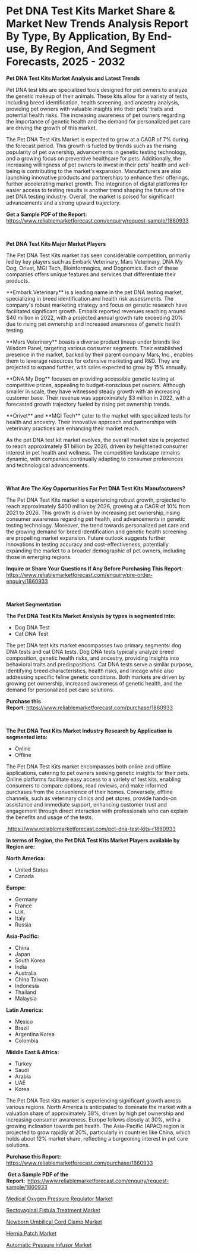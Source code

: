 <p><h1>Pet DNA Test Kits Market Share & Market New Trends Analysis Report By Type, By Application, By End-use, By Region, And Segment Forecasts, 2025 - 2032</h1></p><p><strong>Pet DNA Test Kits Market Analysis and Latest Trends</strong></p>
<p><p>Pet DNA test kits are specialized tools designed for pet owners to analyze the genetic makeup of their animals. These kits allow for a variety of tests, including breed identification, health screening, and ancestry analysis, providing pet owners with valuable insights into their pets' traits and potential health risks. The increasing awareness of pet owners regarding the importance of genetic health and the demand for personalized pet care are driving the growth of this market.</p><p>The Pet DNA Test Kits Market is expected to grow at a CAGR of 7% during the forecast period. This growth is fueled by trends such as the rising popularity of pet ownership, advancements in genetic testing technology, and a growing focus on preventive healthcare for pets. Additionally, the increasing willingness of pet owners to invest in their pets' health and well-being is contributing to the market's expansion. Manufacturers are also launching innovative products and partnerships to enhance their offerings, further accelerating market growth. The integration of digital platforms for easier access to testing results is another trend shaping the future of the pet DNA testing industry. Overall, the market is poised for significant advancements and a strong upward trajectory.</p></p>
<p><strong>Get a Sample PDF of the Report:&nbsp;</strong> <a href="https://www.reliablemarketforecast.com/enquiry/request-sample/1860933?utm_campaign=2038&utm_medium=2&utm_source=Github&utm_content=ia&utm_term=04032025&utm_id=pet-dna-test-kits">https://www.reliablemarketforecast.com/enquiry/request-sample/1860933</a></p>
<p>&nbsp;</p>
<p><strong>Pet DNA Test Kits Major Market Players</strong></p>
<p><p>The Pet DNA Test Kits market has seen considerable competition, primarily led by key players such as Embark Veterinary, Mars Veterinary, DNA My Dog, Orivet, MGI Tech, Bioinformagics, and Dognomics. Each of these companies offers unique features and services that differentiate their products.</p><p>**Embark Veterinary** is a leading name in the pet DNA testing market, specializing in breed identification and health risk assessments. The company's robust marketing strategy and focus on genetic research have facilitated significant growth. Embark reported revenues reaching around $40 million in 2022, with a projected annual growth rate exceeding 20% due to rising pet ownership and increased awareness of genetic health testing.</p><p>**Mars Veterinary** boasts a diverse product lineup under brands like Wisdom Panel, targeting various consumer segments. Their established presence in the market, backed by their parent company Mars, Inc., enables them to leverage resources for extensive marketing and R&D. They are projected to expand further, with sales expected to grow by 15% annually.</p><p>**DNA My Dog** focuses on providing accessible genetic testing at competitive prices, appealing to budget-conscious pet owners. Although smaller in scale, they have witnessed steady growth with an increasing customer base. Their revenue was approximately $3 million in 2022, with a forecasted growth trajectory fueled by rising pet ownership trends.</p><p>**Orivet** and **MGI Tech** cater to the market with specialized tests for health and ancestry. Their innovative approach and partnerships with veterinary practices are enhancing their market reach. </p><p>As the pet DNA test kit market evolves, the overall market size is projected to reach approximately $1 billion by 2026, driven by heightened consumer interest in pet health and wellness. The competitive landscape remains dynamic, with companies continually adapting to consumer preferences and technological advancements.</p></p>
<p>&nbsp;</p>
<p><strong>What Are The Key Opportunities For Pet DNA Test Kits Manufacturers?</strong></p>
<p><p>The Pet DNA Test Kits market is experiencing robust growth, projected to reach approximately $400 million by 2026, growing at a CAGR of 10% from 2021 to 2026. This growth is driven by increasing pet ownership, rising consumer awareness regarding pet health, and advancements in genetic testing technology. Moreover, the trend towards personalized pet care and the growing demand for breed identification and genetic health screening are propelling market expansion. Future outlook suggests further innovations in testing accuracy and cost-effectiveness, potentially expanding the market to a broader demographic of pet owners, including those in emerging regions.</p></p>
<p><strong>Inquire or Share Your Questions If Any Before Purchasing This Report:</strong> <a href="https://www.reliablemarketforecast.com/enquiry/pre-order-enquiry/1860933?utm_campaign=2038&utm_medium=2&utm_source=Github&utm_content=ia&utm_term=04032025&utm_id=pet-dna-test-kits">https://www.reliablemarketforecast.com/enquiry/pre-order-enquiry/1860933</a></p>
<p>&nbsp;</p>
<p><strong>Market Segmentation</strong></p>
<p><strong>The Pet DNA Test Kits Market Analysis by types is segmented into:</strong></p>
<p><ul><li>Dog DNA Test</li><li>Cat DNA Test</li></ul></p>
<p><p>The pet DNA test kits market encompasses two primary segments: dog DNA tests and cat DNA tests. Dog DNA tests typically analyze breed composition, genetic health risks, and ancestry, providing insights into behavioral traits and predispositions. Cat DNA tests serve a similar purpose, identifying breed characteristics, health risks, and lineage while also addressing specific feline genetic conditions. Both markets are driven by growing pet ownership, increased awareness of genetic health, and the demand for personalized pet care solutions.</p></p>
<p><strong>Purchase this Report:&nbsp;</strong><a href="https://www.reliablemarketforecast.com/purchase/1860933?utm_campaign=2038&utm_medium=2&utm_source=Github&utm_content=ia&utm_term=04032025&utm_id=pet-dna-test-kits">https://www.reliablemarketforecast.com/purchase/1860933</a></p>
<p>&nbsp;</p>
<p><strong>The Pet DNA Test Kits Market Industry Research by Application is segmented into:</strong></p>
<p><ul><li>Online</li><li>Offline</li></ul></p>
<p><p>The Pet DNA Test Kits market encompasses both online and offline applications, catering to pet owners seeking genetic insights for their pets. Online platforms facilitate easy access to a variety of test kits, enabling consumers to compare options, read reviews, and make informed purchases from the convenience of their homes. Conversely, offline channels, such as veterinary clinics and pet stores, provide hands-on assistance and immediate support, enhancing customer trust and engagement through direct interaction with professionals who can explain the benefits and usage of the tests.</p></p>
<p><a href="https://www.reliablemarketforecast.com/pet-dna-test-kits-r1860933?utm_campaign=2038&utm_medium=2&utm_source=Github&utm_content=ia&utm_term=04032025&utm_id=pet-dna-test-kits">&nbsp;https://www.reliablemarketforecast.com/pet-dna-test-kits-r1860933</a></p>
<p><strong>In terms of Region, the Pet DNA Test Kits Market Players available by Region are:</strong></p>
<p>
    <p> <strong> North America: </strong>
        <ul>
            <li>United States</li>
            <li>Canada</li>
        </ul>
        </p> 
    <p> <strong> Europe: </strong>
        <ul>
            <li>Germany</li>
            <li>France</li>
            <li>U.K.</li>
            <li>Italy</li>
            <li>Russia</li>
        </ul>
        </p> 
    <p> <strong> Asia-Pacific: </strong>
        <ul>
            <li>China</li>
            <li>Japan</li>
            <li>South Korea</li>
            <li>India</li>
            <li>Australia</li>
            <li>China Taiwan</li>
            <li>Indonesia</li>
            <li>Thailand</li>
            <li>Malaysia</li>
        </ul>
        </p> 
    <p> <strong> Latin America: </strong>
        <ul>
            <li>Mexico</li>
            <li>Brazil</li>
            <li>Argentina Korea</li>
            <li>Colombia</li>
        </ul>
        </p> 
    <p> <strong> Middle East & Africa: </strong>
        <ul>
            <li>Turkey</li>
            <li>Saudi</li>
            <li>Arabia</li>
            <li>UAE</li>
            <li>Korea</li>
        </ul>
    </p>
    </p>
<p><p>The Pet DNA Test Kits market is experiencing significant growth across various regions. North America is anticipated to dominate the market with a valuation share of approximately 38%, driven by high pet ownership and increasing consumer awareness. Europe follows closely at 30%, with a growing inclination towards pet health. The Asia-Pacific (APAC) region is projected to grow rapidly at 20%, particularly in countries like China, which holds about 12% market share, reflecting a burgeoning interest in pet care solutions.</p></p>
<p><strong>Purchase this Report: </strong><a href="https://www.reliablemarketforecast.com/purchase/1860933?utm_campaign=2038&utm_medium=2&utm_source=Github&utm_content=ia&utm_term=04032025&utm_id=pet-dna-test-kits">https://www.reliablemarketforecast.com/purchase/1860933</a></p>
<p>&nbsp;<strong>Get a Sample PDF of the Report:&nbsp;&nbsp;</strong><a href="https://www.reliablemarketforecast.com/enquiry/request-sample/1860933?utm_campaign=2038&utm_medium=2&utm_source=Github&utm_content=ia&utm_term=04032025&utm_id=pet-dna-test-kits">https://www.reliablemarketforecast.com/enquiry/request-sample/1860933</a></p>
<p><strong></strong></p>
<p><p><a href="https://github.com/chillwervenu/Market-Research-Report-List-1/blob/main/medical-oxygen-pressure-regulator-market.md?utm_campaign=2038&utm_medium=2&utm_source=Github&utm_content=ia&utm_term=04032025&utm_id=pet-dna-test-kits">Medical Oxygen Pressure Regulator Market</a></p><p><a href="https://github.com/fondonmema/Market-Research-Report-List-1/blob/main/rectovaginal-fistula-treatment-market.md?utm_campaign=2038&utm_medium=2&utm_source=Github&utm_content=ia&utm_term=04032025&utm_id=pet-dna-test-kits">Rectovaginal Fistula Treatment Market</a></p><p><a href="https://github.com/elizabethdagraca/Market-Research-Report-List-5/blob/main/newborn-umbilical-cord-clamp-market.md?utm_campaign=2038&utm_medium=2&utm_source=Github&utm_content=ia&utm_term=04032025&utm_id=pet-dna-test-kits">Newborn Umbilical Cord Clamp Market</a></p><p><a href="https://github.com/awwqamet/Market-Research-Report-List-1/blob/main/hernia-patch-market.md?utm_campaign=2038&utm_medium=2&utm_source=Github&utm_content=ia&utm_term=04032025&utm_id=pet-dna-test-kits">Hernia Patch Market</a></p><p><a href="https://github.com/marcayaminig/Market-Research-Report-List-1/blob/main/automatic-pressure-infusor-market.md?utm_campaign=2038&utm_medium=2&utm_source=Github&utm_content=ia&utm_term=04032025&utm_id=pet-dna-test-kits">Automatic Pressure Infusor Market</a></p></p>